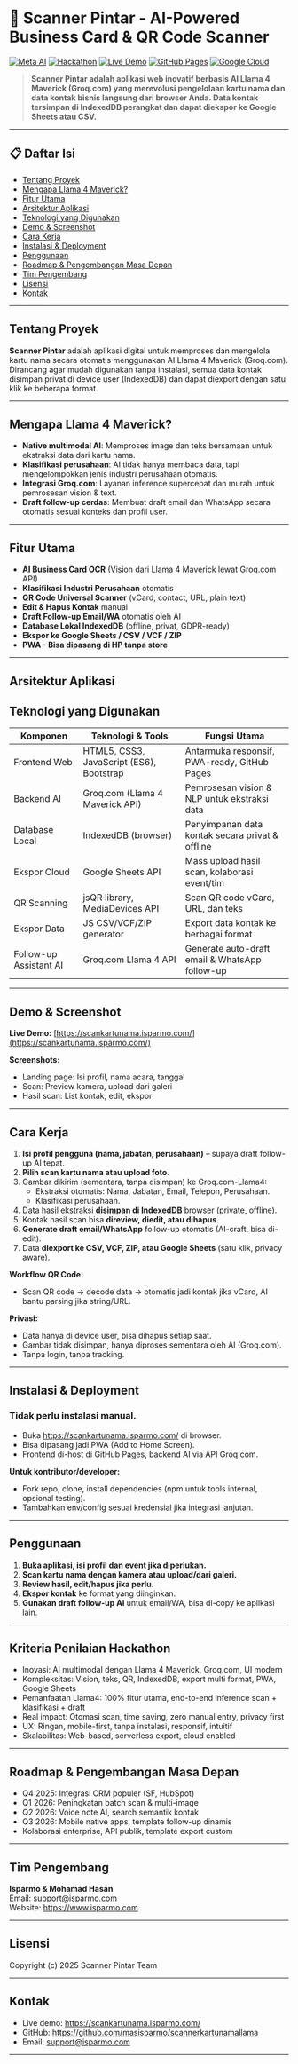 # 🚀 Scanner Pintar - AI-Powered Business Card & QR Code Scanner

[![Meta AI](https://img.shields.io/badge/Meta-Llama_4_Maverick-0467DF?style=for-the-badge&logo=meta&logoColor=white)](https://llama.com)
[![Hackathon](https://img.shields.io/badge/Hackathon-Meta_Hacktiv8_2025-FF6B35?style=for-the-badge)](https://hacktiv8.com)
[![Live Demo](https://img.shields.io/badge/Live-Demo-success?style=for-the-badge&logo=google-chrome&logoColor=white)](https://scankartunama.isparmo.com/)
[![GitHub Pages](https://img.shields.io/badge/Frontend-GitHub_Pages-222222?style=for-the-badge&logo=github&logoColor=white)](https://pages.github.com/)
[![Google Cloud](https://img.shields.io/badge/Backend-GCP-4285F4?style=for-the-badge&logo=google-cloud&logoColor=white)](https://cloud.google.com/)

> **Scanner Pintar adalah aplikasi web inovatif berbasis AI Llama 4 Maverick (Groq.com) yang merevolusi pengelolaan kartu nama dan data kontak bisnis langsung dari browser Anda. Data kontak tersimpan di IndexedDB perangkat dan dapat diekspor ke Google Sheets atau CSV.**

---

## 📋 Daftar Isi

- [Tentang Proyek](#tentang-proyek)
- [Mengapa Llama 4 Maverick?](#mengapa-llama-4-maverick)
- [Fitur Utama](#fitur-utama)
- [Arsitektur Aplikasi](#arsitektur-aplikasi)
- [Teknologi yang Digunakan](#teknologi-yang-digunakan)
- [Demo & Screenshot](#demo--screenshot)
- [Cara Kerja](#cara-kerja)
- [Instalasi & Deployment](#instalasi--deployment)
- [Penggunaan](#penggunaan)
- [Roadmap & Pengembangan Masa Depan](#roadmap--pengembangan-masa-depan)
- [Tim Pengembang](#tim-pengembang)
- [Lisensi](#lisensi)
- [Kontak](#kontak)
---

## Tentang Proyek

**Scanner Pintar** adalah aplikasi digital untuk memproses dan mengelola kartu nama secara otomatis menggunakan AI Llama 4 Maverick (Groq.com). Dirancang agar mudah digunakan tanpa instalasi, semua data kontak disimpan privat di device user (IndexedDB) dan dapat diexport dengan satu klik ke beberapa format.

---

## Mengapa Llama 4 Maverick?

- **Native multimodal AI**: Memproses image dan teks bersamaan untuk ekstraksi data dari kartu nama.
- **Klasifikasi perusahaan**: AI tidak hanya membaca data, tapi mengelompokkan jenis industri perusahaan otomatis.
- **Integrasi Groq.com**: Layanan inference supercepat dan murah untuk pemrosesan vision & text.
- **Draft follow-up cerdas**: Membuat draft email dan WhatsApp secara otomatis sesuai konteks dan profil user.

---

## Fitur Utama

- **AI Business Card OCR** (Vision dari Llama 4 Maverick lewat Groq.com API)
- **Klasifikasi Industri Perusahaan** otomatis
- **QR Code Universal Scanner** (vCard, contact, URL, plain text)
- **Edit & Hapus Kontak** manual
- **Draft Follow-up Email/WA** otomatis oleh AI
- **Database Lokal IndexedDB** (offline, privat, GDPR-ready)
- **Ekspor ke Google Sheets / CSV / VCF / ZIP**
- **PWA - Bisa dipasang di HP tanpa store**

---

## Arsitektur Aplikasi



## Teknologi yang Digunakan

| Komponen               | Teknologi & Tools                   | Fungsi Utama                                    |
|------------------------|-------------------------------------|-------------------------------------------------|
| Frontend Web           | HTML5, CSS3, JavaScript (ES6), Bootstrap | Antarmuka responsif, PWA-ready, GitHub Pages    |
| Backend AI             | Groq.com (Llama 4 Maverick API)     | Pemrosesan vision & NLP untuk ekstraksi data    |
| Database Local         | IndexedDB (browser)                 | Penyimpanan data kontak secara privat & offline |
| Ekspor Cloud           | Google Sheets API                   | Mass upload hasil scan, kolaborasi event/tim     |
| QR Scanning            | jsQR library, MediaDevices API      | Scan QR code vCard, URL, dan teks                |
| Ekspor Data            | JS CSV/VCF/ZIP generator            | Export data kontak ke berbagai format            |
| Follow-up Assistant AI | Groq.com Llama 4 API                | Generate auto-draft email & WhatsApp follow-up   |

---

## Demo & Screenshot

**Live Demo:** [https://scankartunama.isparmo.com/](https://scankartunama.isparmo.com/)

**Screenshots:**  
- Landing page: Isi profil, nama acara, tanggal  
- Scan: Preview kamera, upload dari galeri  
- Hasil scan: List kontak, edit, ekspor

---

## Cara Kerja

1. **Isi profil pengguna (nama, jabatan, perusahaan)** – supaya draft follow-up AI tepat.
2. **Pilih scan kartu nama atau upload foto**.
3. Gambar dikirim (sementara, tanpa disimpan) ke Groq.com-Llama4:
   - Ekstraksi otomatis: Nama, Jabatan, Email, Telepon, Perusahaan.
   - Klasifikasi perusahaan.
4. Data hasil ekstraksi **disimpan di IndexedDB** browser (private, offline).
5. Kontak hasil scan bisa **direview, diedit, atau dihapus**.
6. **Generate draft email/WhatsApp** follow-up otomatis (AI-craft, bisa di-edit).
7. Data **diexport ke CSV, VCF, ZIP, atau Google Sheets** (satu klik, privacy aware).

**Workflow QR Code:**
- Scan QR code → decode data → otomatis jadi kontak jika vCard, AI bantu parsing jika string/URL.

**Privasi:**
- Data hanya di device user, bisa dihapus setiap saat.
- Gambar tidak disimpan, hanya diproses sementara oleh AI (Groq.com).
- Tanpa login, tanpa tracking.

---

## Instalasi & Deployment

### Tidak perlu instalasi manual.

- Buka https://scankartunama.isparmo.com/ di browser.
- Bisa dipasang jadi PWA (Add to Home Screen).
- Frontend di-host di GitHub Pages, backend AI via API Groq.com.

**Untuk kontributor/developer:**
- Fork repo, clone, install dependencies (npm untuk tools internal, opsional testing).
- Tambahkan env/config sesuai kredensial jika integrasi lanjutan.

---

## Penggunaan

1. **Buka aplikasi, isi profil dan event jika diperlukan.**
2. **Scan kartu nama dengan kamera atau upload/dari galeri.**
3. **Review hasil, edit/hapus jika perlu.**
4. **Ekspor kontak** ke format yang diinginkan.
5. **Gunakan draft follow-up AI** untuk email/WA, bisa di-copy ke aplikasi lain.

---

## Kriteria Penilaian Hackathon

- Inovasi: AI multimodal dengan Llama 4 Maverick, Groq.com, UI modern
- Kompleksitas: Vision, teks, QR, IndexedDB, export multi format, PWA, Google Sheets
- Pemanfaatan Llama4: 100% fitur utama, end-to-end inference scan + klasifikasi + draft
- Real impact: Otomasi scan, time saving, zero manual entry, privacy first
- UX: Ringan, mobile-first, tanpa instalasi, responsif, intuitif
- Skalabilitas: Web-based, serverless export, cloud enabled

---

## Roadmap & Pengembangan Masa Depan

- Q4 2025: Integrasi CRM populer (SF, HubSpot)
- Q1 2026: Peningkatan batch scan & multi-image
- Q2 2026: Voice note AI, search semantik kontak
- Q3 2026: Mobile native apps, template follow-up dinamis
- Kolaborasi enterprise, API publik, template export custom

---

## Tim Pengembang

**Isparmo & Mohamad Hasan**  
Email: support@isparmo.com  
Website: https://www.isparmo.com

---

## Lisensi

Copyright (c) 2025 Scanner Pintar Team

---

## Kontak

- Live demo: https://scankartunama.isparmo.com/
- GitHub: https://github.com/masisparmo/scannerkartunamallama
- Email: support@isparmo.com

---

